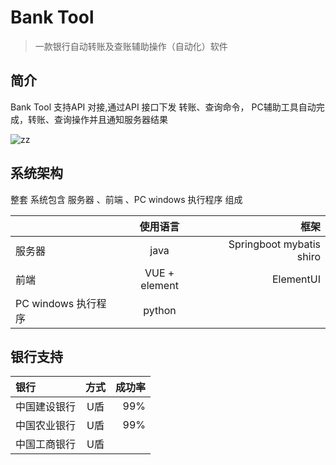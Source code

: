 # Bank Tool

> 一款银行自动转账及查账辅助操作（自动化）软件

## 简介


Bank Tool 支持API 对接,通过API 接口下发 转账、查询命令，
PC辅助工具自动完成，转账、查询操作并且通知服务器结果


 
![zz](https://cl.ly/ddcf8f972c4e/zz.png,1274025419&fm=27&gp=0.jpg "zz")




## 系统架构
整套 系统包含 服务器 、前端 、PC windows 执行程序 组成


|       | 使用语言      |  框架  |
| :------- |:---------:| -----:|
| 服务器      | java          | Springboot  mybatis  shiro |
| 前端     |    VUE + element     |  ElementUI  |
| PC windows 执行程序    | python    |     |


## 银行支持
| 银行        | 方式           | 成功率  |
| :------------- |:-------------:| -----:|
| 中国建设银行      | U盾          | 99% |
| 中国农业银行     | U盾      |   99% |
| 中国工商银行    | U盾      |     |








